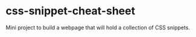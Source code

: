 # css-snippet-cheat-sheet
Mini project to build a webpage that will hold a collection of CSS snippets. 
